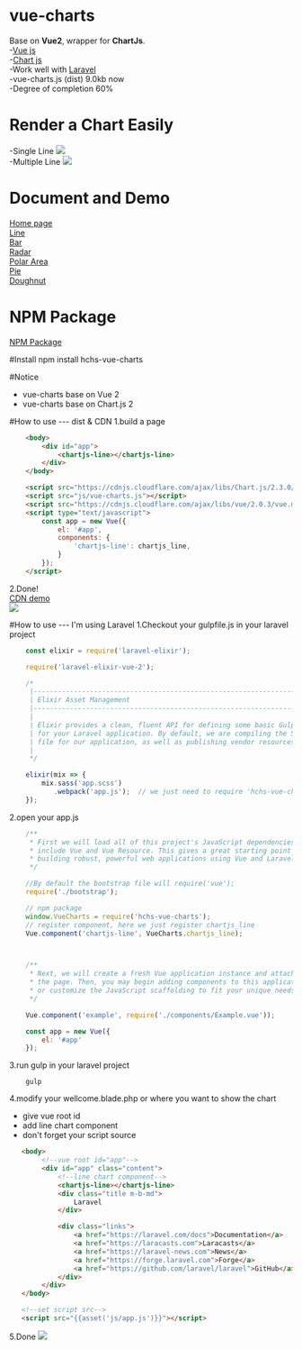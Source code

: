 # vue-charts
Base on **Vue2**, wrapper for **ChartJs**.    
-[Vue js](https://vuejs.org/)  
-[Chart js](http://www.chartjs.org/)  
-Work well with [Laravel](https://laravel.com/)  
-vue-charts.js (dist) 9.0kb now  
-Degree of completion 60%  

# Render a Chart Easily  
-Single Line
![](https://raw.githubusercontent.com/hchstera/vue-charts/master/pictures/easy_use.png)  
-Multiple Line
![](https://raw.githubusercontent.com/hchstera/vue-charts/master/pictures/multiple.png)  

# Document and Demo
[Home page](http://vue-charts-demo.hchspersonal.tk/)    
[Line](http://vue-charts-demo.hchspersonal.tk/line)   
[Bar](http://vue-charts-demo.hchspersonal.tk/bar)   
[Radar](http://vue-charts-demo.hchspersonal.tk/radar)   
[Polar Area](http://vue-charts-demo.hchspersonal.tk/polar-area)   
[Pie](http://vue-charts-demo.hchspersonal.tk/pie)   
[Doughnut](http://vue-charts-demo.hchspersonal.tk/doughnut)   

# NPM Package  
[NPM Package](https://www.npmjs.com/package/hchs-vue-charts)

#Install
	npm install hchs-vue-charts

#Notice
- vue-charts base on Vue 2  
- vue-charts base on Chart.js 2  

#How to use --- dist & CDN
1.build a page
```html
    <body>
        <div id="app">
            <chartjs-line></chartjs-line>
        </div>
    </body>

    <script src="https://cdnjs.cloudflare.com/ajax/libs/Chart.js/2.3.0/Chart.js"></script>
    <script src="js/vue-charts.js"></script>
    <script src="https://cdnjs.cloudflare.com/ajax/libs/vue/2.0.3/vue.min.js"></script>
    <script type="text/javascript">
        const app = new Vue({
            el: '#app',
            components: {
                'chartjs-line': chartjs_line,
            }
        });
    </script>
   ```   
2.Done!   
[CDN demo](http://vue-charts-demo.hchspersonal.tk/demo.html)   
![](https://raw.githubusercontent.com/hchstera/vue-charts/master/pictures/cdn_demo.png)

#How to use --- I'm using Laravel
1.Checkout your gulpfile.js in your laravel project  

```javascript
    const elixir = require('laravel-elixir');

    require('laravel-elixir-vue-2');

    /*
     |--------------------------------------------------------------------------
     | Elixir Asset Management
     |--------------------------------------------------------------------------
     |
     | Elixir provides a clean, fluent API for defining some basic Gulp tasks
     | for your Laravel application. By default, we are compiling the Sass
     | file for our application, as well as publishing vendor resources.
     |
     */

    elixir(mix => {
        mix.sass('app.scss')
           .webpack('app.js');  // we just need to require 'hchs-vue-charts' in this file or somewhere else
    });
```
2.open your app.js   

```javascript
    /**
     * First we will load all of this project's JavaScript dependencies which
     * include Vue and Vue Resource. This gives a great starting point for
     * building robust, powerful web applications using Vue and Laravel.
     */

	//By default the bootstrap file will require('vue');
    require('./bootstrap');

    // npm package
    window.VueCharts = require('hchs-vue-charts');
    // register component, here we just register chartjs_line
    Vue.component('chartjs-line', VueCharts.chartjs_line);



    /**
     * Next, we will create a fresh Vue application instance and attach it to
     * the page. Then, you may begin adding components to this application
     * or customize the JavaScript scaffolding to fit your unique needs.
     */

    Vue.component('example', require('./components/Example.vue'));

    const app = new Vue({
        el: '#app'
    });
```
3.run gulp in your laravel project   

		gulp

4.modify your wellcome.blade.php or where you want to show the chart
- give vue root id
- add line chart component
- don't forget your script source


```html
   <body>
        <!--vue root id="app"-->
        <div id="app" class="content">
            <!--line chart component-->
            <chartjs-line></chartjs-line>
            <div class="title m-b-md">
                Laravel
            </div>

            <div class="links">
                <a href="https://laravel.com/docs">Documentation</a>
                <a href="https://laracasts.com">Laracasts</a>
                <a href="https://laravel-news.com">News</a>
                <a href="https://forge.laravel.com">Forge</a>
                <a href="https://github.com/laravel/laravel">GitHub</a>
            </div>
        </div>
   </body>

   <!--set script src-->
   <script src="{{asset('js/app.js')}}"></script>
   ```     



5.Done
![](https://raw.githubusercontent.com/hchstera/vue-charts/master/pictures/welcome_demo.PNG)

